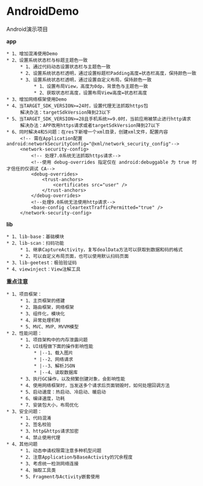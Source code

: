 # AndroidDemo

Android演示项目

**app**

    * 1、增加混淆使用Demo
    * 2、设置系统状态栏与标题主题色一致
         * 1、通过代码动态设置状态栏与主题色一致
         * 2、设置系统状态栏透明，通过设置标题栏Padding高度=状态栏高度，保持颜色一致
         * 3、设置系统状态栏透明，通过设置自定义布局，保持颜色一致
              * 1、设置布局View，高度为0dp，背景色与主题色一致
              * 2、获取状态栏高度，设置布局View高度=状态栏高度
    * 3、增加网络框架使用Demo
    * 4、当TARGET_SDK_VERSION>=24时，设置代理无法抓取https包
         解决办法：targetSdkVersion降到23以下
    * 5、当TARGET_SDK_VERSION>=28且手机系统>=9.0时，当前应用被禁止进行http请求
         解决办法：APP改用https请求或者targetSdkVersion降到27以下
    * 6、同时解决4和5问题：在res下新增一个xml目录，创建xml文件，配置内容
         <!-- 需在Application配置android:networkSecurityConfig="@xml/network_security_config"-->
         <network-security-config>
             <!-- 处理7.0系统无法抓取https请求-->
             <!--使用 debug-overrides 指定仅在 android:debuggable 为 true 时才信任的仅调试 CA-->
             <debug-overrides>
                 <trust-anchors>
                     <certificates src="user" />
                 </trust-anchors>
             </debug-overrides>
             <!--处理9.0系统无法使用http请求-->
             <base-config cleartextTrafficPermitted="true" />
         </network-security-config>

**lib**

    * 1、lib-base：基础模块
    * 2、lib-scan：扫码功能
         * 1、继承CaptureActivity，复写dealData方法可以获取到数据和码的格式
         * 2、可以自定义布局页面，也可以使用默认扫码页面
    * 3、lib-geetest：极验验证码
    * 4、viewinject：View注解工具

**重点注意**

    * 1、项目框架：
         * 1、主页框架的搭建
         * 2、路由框架，网络框架
         * 3、组件化，模块化
         * 4、异常处理机制
         * 5、MVC、MVP、MVVM模型
    * 2、性能问题：
         * 1、项目架构中的内存泄露问题
         * 2、UI线程做下面的操作影响性能
              * |--1、载入图片
              * |--2、网络请求
              * |--3、解析JSON
              * |--4、读取数据库
         * 3、执行GC操作，以及频繁创建对象，会影响性能
         * 4、使用网络框架时，当发送多个请求后页面销毁时，如何处理回调方法
         * 5、启动速度：热启动、冷启动、暖启动
         * 6、编译速度，功耗
         * 7、安装包大小，布局优化
    * 3、安全问题：
         * 1、代码混淆
         * 2、签名校验
         * 3、http&https请求加密
         * 4、禁止使用代理
    * 4、其他问题
         * 1、动态申请权限需注意多种机型问题
         * 2、注意Application与BaseActivity的冗余程度
         * 3、考虑统一检测网络连接
         * 4、抽取工具类
         * 5、Fragment与Activity嵌套使用





